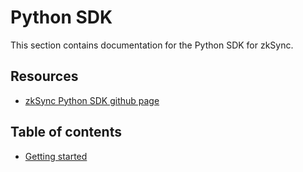 # Python SDK

This section contains documentation for the Python SDK for zkSync.

## Resources

- [zkSync Python SDK github page](https://github.com/zksync-sdk/zksync-python)

## Table of contents

- [Getting started](./tutorial)
